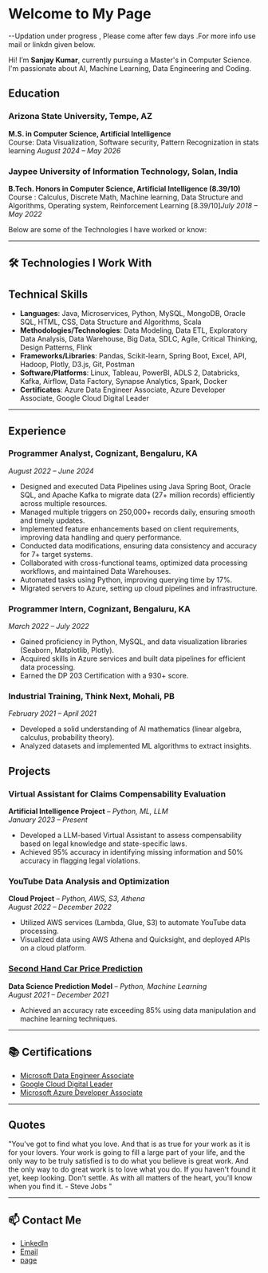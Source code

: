 
# Welcome to My Page
--Updation under progress , Please come after few days .For more info use mail or linkdn given below.

Hi! I’m **Sanjay Kumar**, currently pursuing a Master's in Computer Science. I'm passionate about AI, Machine Learning, Data Engineering and Coding. 

## Education

### Arizona State University, Tempe, AZ
**M.S. in Computer Science, Artificial Intelligence**  
Course: Data Visualization, Software security, Pattern Recognization in stats learning
_August 2024 – May 2026_

### Jaypee University of Information Technology, Solan, India
**B.Tech. Honors in Computer Science, Artificial Intelligence (8.39/10)**  
Course : Calculus, Discrete Math, Machine learning, Data Structure and Algorithms, Operating system, Reinforcement Learning
[8.39/10]_July 2018 – May 2022_

Below are some of the Technologies I have worked or know:

---

## 🛠️ Technologies I Work With
## Technical Skills

- **Languages**: Java, Microservices, Python, MySQL, MongoDB, Oracle SQL, HTML, CSS, Data Structure and Algorithms, Scala
- **Methodologies/Technologies**: Data Modeling, Data ETL, Exploratory Data Analysis, Data Warehouse, Big Data, SDLC, Agile, Critical Thinking, Design Patterns, Flink
- **Frameworks/Libraries**: Pandas, Scikit-learn, Spring Boot, Excel, API, Hadoop, Plotly, D3.js, Git, Postman
- **Software/Platforms**: Linux, Tableau, PowerBI, ADLS 2, Databricks, Kafka, Airflow, Data Factory, Synapse Analytics, Spark, Docker
- **Certificates**: Azure Data Engineer Associate, Azure Developer Associate, Google Cloud Digital Leader

---

## Experience

### Programmer Analyst, Cognizant, Bengaluru, KA  
_August 2022 – June 2024_

- Designed and executed Data Pipelines using Java Spring Boot, Oracle SQL, and Apache Kafka to migrate data (27+ million records) efficiently across multiple resources.
- Managed multiple triggers on 250,000+ records daily, ensuring smooth and timely updates.
- Implemented feature enhancements based on client requirements, improving data handling and query performance.
- Conducted data modifications, ensuring data consistency and accuracy for 7+ target systems.
- Collaborated with cross-functional teams, optimized data processing workflows, and maintained Data Warehouses.
- Automated tasks using Python, improving querying time by 17%.
- Migrated servers to Azure, setting up cloud pipelines and infrastructure.

### Programmer Intern, Cognizant, Bengaluru, KA  
_March 2022 – July 2022_

- Gained proficiency in Python, MySQL, and data visualization libraries (Seaborn, Matplotlib, Plotly).
- Acquired skills in Azure services and built data pipelines for efficient data processing.
- Earned the DP 203 Certification with a 930+ score.

### Industrial Training, Think Next, Mohali, PB  
_February 2021 – April 2021_

- Developed a solid understanding of AI mathematics (linear algebra, calculus, probability theory).
- Analyzed datasets and implemented ML algorithms to extract insights.



## Projects

### Virtual Assistant for Claims Compensability Evaluation  
**Artificial Intelligence Project** – _Python, ML, LLM_  
_January 2023 – Present_

- Developed a LLM-based Virtual Assistant to assess compensability based on legal knowledge and state-specific laws.
- Achieved 95% accuracy in identifying missing information and 50% accuracy in flagging legal violations.

### YouTube Data Analysis and Optimization
**Cloud Project** – _Python, AWS, S3, Athena_  
_August 2022 – December 2022_

- Utilized AWS services (Lambda, Glue, S3) to automate YouTube data processing.
- Visualized data using AWS Athena and Quicksight, and deployed APIs on a cloud platform.

### [Second Hand Car Price Prediction](https://github.com/sanjaybhattoo/Project-Old-CarPrice-prediction)  
**Data Science Prediction Model** – _Python, Machine Learning_  
_August 2021 – December 2021_

- Achieved an accuracy rate exceeding 85% using data manipulation and machine learning techniques.


---

## 📚 Certifications
- [Microsoft Data Engineer Associate](assets/images/certifications/dataengineer24.pdf)
- [Google Cloud Digital Leader](assets/images/certifications/CloudDigitalLeader_sanjaykumar_23.pdf)
- [Microsoft Azure Developer Associate](assets/images/certifications/azure%20dev.pdf)

---

## Quotes

"You've got to find what you love. And that is as true for your work as it is for your lovers. Your work is going to fill a large part of your life, and the only way to be truly satisfied is to do what you believe is great work. And the only way to do great work is to love what you do. If you haven't found it yet, keep looking. Don't settle. As with all matters of the heart, you'll know when you find it.   - Steve Jobs "


---

## 📫 Contact Me
- [LinkedIn](https://www.linkedin.com/in/sanjay-bhattoo/)
- [Email](mailto:bhattoo70@gmail.com)
- [page](https://sanjaybhattoo.github.io)
